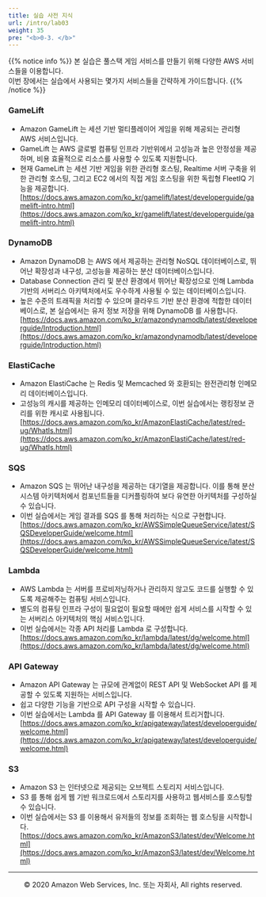 ```yaml
---
title: 실습 사전 지식
url: /intro/lab03
weight: 35
pre: "<b>0-3. </b>"
---
```


{{% notice info %}}
본 실습은 풀스택 게임 서비스를 만들기 위해 다양한 AWS 서비스들을 이용합니다.    
이번 장에서는 실습에서 사용되는 몇가지 서비스들을 간략하게 가이드합니다.
{{% /notice %}}

### GameLift
* Amazon GameLift 는 세션 기반 멀티플레이어 게임을 위해 제공되는 관리형 AWS 서비스입니다.
* GameLift 는 AWS 글로벌 컴퓨팅 인프라 기반위에서 고성능과 높은 안정성을 제공하며, 비용 효율적으로 리소스를 사용할 수 있도록 지원합니다.
* 현재 GameLift 는 세션 기반 게임을 위한 관리형 호스팅, Realtime 서버 구축을 위한 관리형 호스팅, 그리고 EC2 에서의 직접 게임 호스팅을 위한 독립형 FleetIQ 기능을 제공합니다.
[https://docs.aws.amazon.com/ko_kr/gamelift/latest/developerguide/gamelift-intro.html](https://docs.aws.amazon.com/ko_kr/gamelift/latest/developerguide/gamelift-intro.html)


### DynamoDB
* Amazon DynamoDB 는 AWS 에서 제공하는 관리형 NoSQL 데이터베이스로, 뛰어난 확장성과 내구성, 고성능을 제공하는 분산 데이터베이스입니다.
* Database Connection 관리 및 분산 환경에서 뛰어난 확장성으로 인해 Lambda 기반의 서버리스 아키텍처에서도 우수하게 사용될 수 있는 데이터베이스입니다.
* 높은 수준의 트래픽을 처리할 수 있으며 클라우드 기반 분산 환경에 적합한 데이터베이스로, 본 실습에서는 유저 정보 저장을 위해 DynamoDB 를 사용합니다.
[https://docs.aws.amazon.com/ko_kr/amazondynamodb/latest/developerguide/Introduction.html](https://docs.aws.amazon.com/ko_kr/amazondynamodb/latest/developerguide/Introduction.html)


### ElastiCache
* Amazon ElastiCache 는 Redis 및 Memcached 와 호환되는 완전관리형 인메모리 데이터베이스입니다.
* 고성능의 캐시를 제공하는 인메모리 데이터베이스로, 이번 실습에서는 랭킹정보 관리를 위한 캐시로 사용됩니다.
[https://docs.aws.amazon.com/ko_kr/AmazonElastiCache/latest/red-ug/WhatIs.html](https://docs.aws.amazon.com/ko_kr/AmazonElastiCache/latest/red-ug/WhatIs.html)


### SQS
* Amazon SQS 는 뛰어난 내구성을 제공하는 대기열을 제공합니다. 이를 통해 분산 시스템 아키텍처에서 컴포넌트들을 디커플링하여 보다 유연한 아키텍처를 구성하실 수 있습니다.
* 이번 실습에서는 게임 결과를 SQS 를 통해 처리하는 식으로 구현합니다.
[https://docs.aws.amazon.com/ko_kr/AWSSimpleQueueService/latest/SQSDeveloperGuide/welcome.html](https://docs.aws.amazon.com/ko_kr/AWSSimpleQueueService/latest/SQSDeveloperGuide/welcome.html)


### Lambda
* AWS Lambda 는 서버를 프로비저닝하거나 관리하지 않고도 코드를 실행할 수 있도록 제공해주는 컴퓨팅 서비스입니다.
* 별도의 컴퓨팅 인프라 구성이 필요없이 필요할 때에만 쉽게 서비스를 시작할 수 있는 서버리스 아키텍처의 핵심 서비스입니다.
* 이번 실습에서는 각종 API 처리를 Lambda 로 구성합니다.
[https://docs.aws.amazon.com/ko_kr/lambda/latest/dg/welcome.html](https://docs.aws.amazon.com/ko_kr/lambda/latest/dg/welcome.html)


### API Gateway
* Amazon API Gateway 는 규모에 관계없이 REST API 및 WebSocket API 를 제공할 수 있도록 지원하는 서비스입니다.
* 쉽고 다양한 기능을 기반으로 API 구성을 시작할 수 있습니다.
* 이번 실습에서는 Lambda 를 API Gateway 를 이용해서 트리거합니다.
[https://docs.aws.amazon.com/ko_kr/apigateway/latest/developerguide/welcome.html](https://docs.aws.amazon.com/ko_kr/apigateway/latest/developerguide/welcome.html)


### S3
* Amazon S3 는 인터넷으로 제공되는 오브젝트 스토리지 서비스입니다.
* S3 를 통해 쉽게 웹 기반 워크로드에서 스토리지를 사용하고 웹서비스를 호스팅할 수 있습니다.
* 이번 실습에서는 S3 를 이용해서 유저들의 정보를 조회하는 웹 호스팅을 시작합니다.
[https://docs.aws.amazon.com/ko_kr/AmazonS3/latest/dev/Welcome.html](https://docs.aws.amazon.com/ko_kr/AmazonS3/latest/dev/Welcome.html)

---
<p align="center">
© 2020 Amazon Web Services, Inc. 또는 자회사, All rights reserved.
</p>
